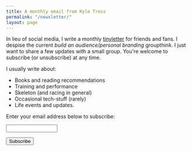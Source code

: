 ```yaml
---
title: A monthly email from Kyle Tress
permalink: "/newsletter/"
layout: page
---
```


In lieu of social media, I write a monthly [tinyletter](https://www.tinyletter.com/kyletress) for friends and fans. I despise the current *build an audience/personal branding* groupthink. I just want to share a few updates with a small group. You're welcome to subscribe (or unsubscribe) at any time.

I usually write about:

- Books and reading recommendations
- Training and performance
- Skeleton (and racing in general)
- Occasional tech-stuff (rarely)
- Life events and updates.

<form action="https://tinyletter.com/kyletress" method="post" target="popupwindow" onsubmit="window.open('https://tinyletter.com/kyletress', 'popupwindow', 'scrollbars=yes,width=800,height=600');return true"><p><label for="tlemail">Enter your email address below to subscribe:</label></p><p><input type="text" style="width:140px" name="email" id="tlemail" /></p><input type="hidden" value="1" name="embed"/><input type="submit" value="Subscribe" /></form>
         
